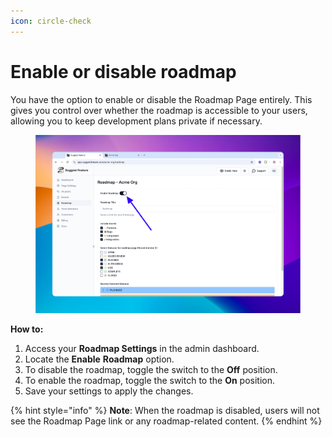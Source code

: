 ```yaml
---
icon: circle-check
---
```


# Enable or disable roadmap

You have the option to enable or disable the Roadmap Page entirely. This gives you control over whether the roadmap is accessible to your users, allowing you to keep development plans private if necessary.

<figure><img src="../../.gitbook/assets/image (2) (1) (1) (1).png" alt=""><figcaption></figcaption></figure>

**How to:**

1. Access your **Roadmap Settings** in the admin dashboard.
2. Locate the **Enable** **Roadmap** option.
3. To disable the roadmap, toggle the switch to the **Off** position.
4. To enable the roadmap, toggle the switch to the **On** position.
5. Save your settings to apply the changes.

{% hint style="info" %}
**Note**: When the roadmap is disabled, users will not see the Roadmap Page link or any roadmap-related content.
{% endhint %}
